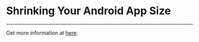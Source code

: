 # Shrinking Your Android App Size

<hr/>

Get more information at [here](https://devblogs.microsoft.com/xamarin/shrinking-android-app-size/).
